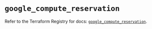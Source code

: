 # `google_compute_reservation`

Refer to the Terraform Registry for docs: [`google_compute_reservation`](https://registry.terraform.io/providers/hashicorp/google-beta/5.16.0/docs/resources/google_compute_reservation).
